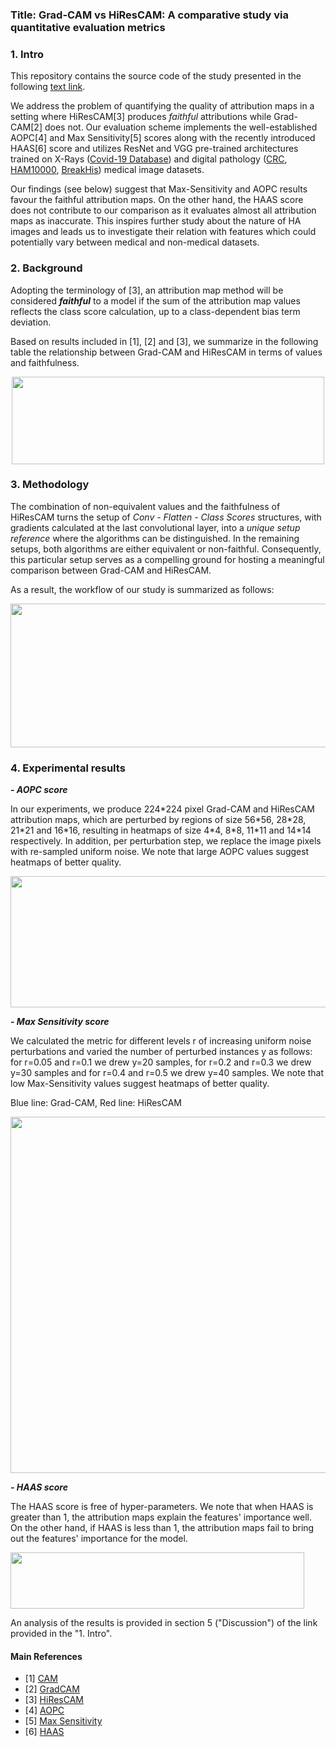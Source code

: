 ### Title: Grad-CAM vs HiResCAM: A comparative study via quantitative evaluation metrics

### 1. Intro
This repository contains the source code of the study presented in the following
[text link](https://dione.lib.unipi.gr/xmlui/bitstream/handle/unipi/15495/Lamprou_mtn2107.pdf?sequence=1).

We address the problem of quantifying the quality of attribution maps in a setting where HiResCAM[3] produces *faithful* attributions while Grad-CAM[2] does not.
Our evaluation scheme implements the well-established AOPC[4] and Max Sensitivity[5] scores along with the recently introduced HAAS[6] score and utilizes ResNet 
and VGG pre-trained architectures trained on X-Rays ([Covid-19 Database](https://www.kaggle.com/datasets/tawsifurrahman/covid19-radiography-database))
and digital pathology ([CRC](https://zenodo.org/record/1214456), 
[HAM10000](https://www.kaggle.com/datasets/kmader/skin-cancer-mnist-ham10000),
[BreakHis](https://www.kaggle.com/datasets/ambarish/breakhis)) medical image datasets.

Our findings (see below) suggest that Max-Sensitivity and AOPC results favour the faithful attribution maps.
On the other hand, the HAAS score does not contribute to our comparison as it evaluates almost all attribution maps as inaccurate. 
This inspires further study about the nature of HA images and leads us to investigate their relation with features 
which could potentially vary between medical and non-medical datasets.

### 2. Background

Adopting the terminology of [3], an attribution map method will be considered ***faithful***
to a model if the sum of the attribution map values reflects the class score calculation, up to a class-dependent bias term deviation.

Based on results included in [1], [2] and [3], we summarize in the following table the relationship between Grad-CAM and HiResCAM in terms of values and faithfulness.
<p align="center">
     <img src="https://github.com/vggls/msc_thesis_medical_xai/assets/55101427/3db620a3-032b-43d8-a155-57dda47047c0.png" height="140" width="500" />
   </p>

### 3. Methodology
The combination of non-equivalent values and the faithfulness of HiResCAM turns the setup of *Conv - Flatten - Class Scores* structures, 
with gradients calculated at the last convolutional layer, into a *unique setup reference* where the algorithms can be distinguished. 
In the remaining setups, both algorithms are either equivalent or non-faithful. Consequently, this particular setup serves as a 
compelling ground for hosting a meaningful comparison between Grad-CAM and HiResCAM.

As a result, the workflow of our study is summarized as follows:

<p align="center">
     <img src="https://github.com/vggls/msc_thesis_medical_xai/assets/55101427/23fec2ee-6178-47c5-bf8a-1c4d93800b9e.png" height="230" width="580" />
   </p>
   
### 4. Experimental results 
***- AOPC score***

In our experiments, we produce 224\*224 pixel Grad-CAM and HiResCAM attribution maps, which are perturbed by regions of size 56\*56, 28\*28, 21\*21 and 16\*16, resulting in heatmaps of size 4\*4, 8\*8, 11\*11 and 14\*14 respectively. In addition, per perturbation step, we replace the image pixels with re-sampled uniform noise. We note that large AOPC values suggest heatmaps of better quality.

<p align="left">
     <img src="https://github.com/vggls/msc_thesis_medical_xai/assets/55101427/9d97f82e-6e22-44c9-924d-600e992363b9.png" height="210" width="550" />
   </p>

***- Max Sensitivity score***

We calculated the metric for different levels r of increasing uniform noise perturbations and varied the number of perturbed instances y as follows: for r=0.05 and r=0.1 we drew y=20 samples, for r=0.2 and r=0.3 we drew y=30 samples and for r=0.4 and r=0.5 we drew y=40 samples. We note that low Max-Sensitivity values suggest heatmaps of better quality.

Blue line: Grad-CAM, Red line: HiResCAM
<p align="left">
     <img src="https://github.com/vggls/msc_thesis_medical_xai/assets/55101427/00823cf5-f13f-4c30-9f25-f1eb95c0c012.png" height="570" width="650" />
   </p>

***- HAAS score***

The HAAS score is free of hyper-parameters. We note that when HAAS is greater than 1, the attribution maps explain the features' importance well. On the other hand, if HAAS is less than 1, the attribution maps fail to bring out the features' importance for the model.

<p align="left">
     <img src="https://github.com/vggls/msc_thesis_medical_xai/assets/55101427/9d78612f-8fab-41b6-8bb8-0e5e3e5fc842.png" height="90" width="470" />
   </p>

An analysis of the results is provided in section 5 ("Discussion") of the link provided in the "1. Intro".

#### Main References

- [1] [CAM](https://arxiv.org/pdf/1512.04150.pdf)
- [2] [GradCAM](https://arxiv.org/pdf/1610.02391.pdf)
- [3] [HiResCAM](https://arxiv.org/pdf/2011.08891.pdf)
- [4] [AOPC](https://arxiv.org/pdf/1509.06321.pdf)
- [5] [Max Sensitivity](https://arxiv.org/pdf/1901.09392.pdf)
- [6] [HAAS](https://ieeexplore.ieee.org/stamp/stamp.jsp?tp=&arnumber=9800759)
